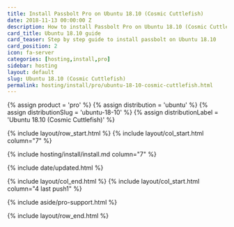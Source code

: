 ```yaml
---
title: Install Passbolt Pro on Ubuntu 18.10 (Cosmic Cuttlefish)
date: 2018-11-13 00:00:00 Z
description: How to install Passbolt Pro on Ubuntu 18.10 (Cosmic Cuttlefish)
card_title: Ubuntu 18.10 guide
card_teaser: Step by step guide to install passbolt on Ubuntu 18.10
card_position: 2
icon: fa-server
categories: [hosting,install,pro]
sidebar: hosting
layout: default
slug: Ubuntu 18.10 (Cosmic Cuttlefish)
permalink: hosting/install/pro/ubuntu-18-10-cosmic-cuttlefish.html
---
```


{% assign product = 'pro' %}
{% assign distribution = 'ubuntu' %}
{% assign distributionSlug = 'ubuntu-18-10' %}
{% assign distributionLabel = 'Ubuntu 18.10 (Cosmic Cuttlefish)' %}

{% include layout/row_start.html %}
{% include layout/col_start.html column="7" %}

{% include hosting/install/install.md column="7" %}

{% include date/updated.html %}

{% include layout/col_end.html %}
{% include layout/col_start.html column="4 last push1" %}

{% include aside/pro-support.html %}

{% include layout/row_end.html %}
